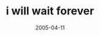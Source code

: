 ---
layout: base.njk
title : 'i will wait forever' 
view_title : 'i will wait forever' 
year : '2005' 
date : '2005-04-11' 
img_file : '/drawing/iwillwaitforever.png' 
html_file : 'iwillwaitforever' 
next_html : 'noyoucanthaveit.html' 
year_order : '62' 
permalink : "title/{{html_file}}.html"
---